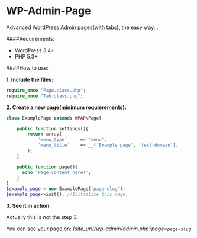 # WP-Admin-Page
Advanced  WordPress Admin pages(with tabs), the easy way...

####Requirements:

 * WordPress 3.4+
 * PHP 5.3+
 
####How to use:

**1. Include the files:**
```php
require_once "Page.class.php";
require_once "Tab.class.php";
```

**2. Create a new page(minimum requierements):**
```php
class ExamplePage extends WPAP\Page{

	public function settings(){
		return array(
			'menu_type'     => 'menu',
			'menu_title'    => __('Example page', 'text-domain'),
		);
	}

	public function page(){
	  echo 'Page content here!';
	}
}
$example_page = new ExamplePage('page-slug');
$example_page->init(); //Initialize this page.
```

**3. See it in action:**

Actually this is not the step 3. 

You can see your page on: *[site_url]/wp-admin/admin.php?page=`page-slug`*
